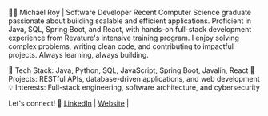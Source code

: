 👨‍💻 Michael Roy | Software Developer
Recent Computer Science graduate passionate about building scalable and efficient applications. Proficient in Java, SQL, Spring Boot, and React, with hands-on full-stack development experience from Revature's intensive training program. I enjoy solving complex problems, writing clean code, and contributing to impactful projects. Always learning, always building.

🚀 Tech Stack: Java, Python, SQL, JavaScript, Spring Boot, Javalin, React
📂 Projects: RESTful APIs, database-driven applications, and web development
💡 Interests: Full-stack engineering, software architecture, and cybersecurity

Let's connect! 🚀 [LinkedIn](www.linkedin.com/in/michael-roy-715005208) | [Website](https://michaelroycodes.dev/) | 

<!---
royboy322/royboy322 is a ✨ special ✨ repository because its `README.md` (this file) appears on your GitHub profile.
You can click the Preview link to take a look at your changes.
--->
